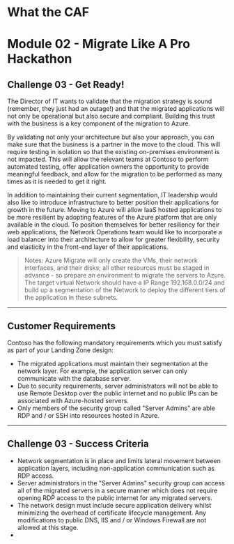 # What the CAF

# Module 02 - Migrate Like A Pro Hackathon

## Challenge 03 - Get Ready!

The Director of IT wants to validate that the migration strategy is sound (remember, they just had an outage!) and that the migrated applications will not only be operational but also secure and compliant. Building this trust with the business is a key component of the migration to Azure.

By validating not only your architecture but also your approach, you can make sure that the business is a partner in the move to the cloud. This will require testing in isolation so that the existing on-premises environment is not impacted. This will allow the relevant teams at Contoso to perform automated testing, offer application owners the opportunity to provide meaningful feedback, and allow for the migration to be performed as many times as it is needed to get it right.

In addition to maintaining their current segmentation, IT leadership would also like to introduce infrastructure to better position their applications for growth in the future. Moving to Azure will allow IaaS hosted applications to be more resilient by adopting features of the Azure platform that are only available in the cloud. To position themselves for better resiliency for their web applications, the Network Operations team would like to incorporate a load balancer into their architecture to allow for greater flexibility, security and elasticity in the front-end layer of their applications.

> Notes: Azure Migrate will only create the VMs, their network interfaces, and their disks; all other resources must be staged in advance - so prepare an environment to migrate the servers to Azure.
> The target virtual Network should have a IP Range 192.168.0.0/24 and build up a segmentation of the Network to deploy the different tiers of the application in these subnets.

---

## Customer Requirements

Contoso has the following mandatory requirements which you must satisfy as part of your Landing Zone design:

- The migrated applications must maintain their segmentation at the network layer. For example, the application server can only communicate with the database server.
- Due to security requirements, server administrators will not be able to use Remote Desktop over the public internet and no public IPs can be associated with Azure-hosted servers.
- Only members of the security group called "Server Admins" are able RDP and / or SSH into resources hosted in Azure.

---

## Challenge 03 - Success Criteria

- Network segmentation is in place and limits lateral movement between application layers, including non-application communication such as RDP access.
- Server administrators in the "Server Admins" security group can access all of the migrated servers in a secure manner which does not require opening RDP access to the public internet for any migrated servers.
- The network design must include secure application delivery whilst minimizing the overhead of certificate lifecycle management. Any modifications to public DNS, IIS and / or Windows Firewall are not allowed at this stage.
- 
